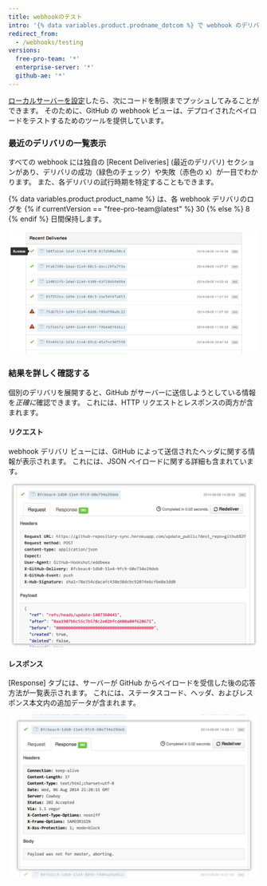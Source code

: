 ```yaml
---
title: webhookのテスト
intro: '{% data variables.product.prodname_dotcom %} で webhook のデリバリを確認します。これには、HTTP リクエストとペイロード、およびレスポンスが含まれます。'
redirect_from:
  - /webhooks/testing
versions:
  free-pro-team: '*'
  enterprise-server: '*'
  github-ae: '*'
---
```



[ローカルサーバーを設定](/webhooks/configuring/)したら、次にコードを制限までプッシュしてみることができます。 そのために、GitHub の webhook ビューは、デプロイされたペイロードをテストするためのツールを提供しています。

### 最近のデリバリの一覧表示

すべての webhook には独自の \[Recent Deliveries\] (最近のデリバリ) セクションがあり、デリバリの成功（緑色のチェック）や失敗（赤色の x）が一目でわかります。 また、各デリバリの試行時期を特定することもできます。

{% data variables.product.product_name %} は、各 webhook デリバリのログを {% if currentVersion == "free-pro-team@latest" %} 30 {% else %} 8 {% endif %} 日間保持します。

![[Recent Deliveries] ビュー](/assets/images/webhooks_recent_deliveries.png)

### 結果を詳しく確認する

個別のデリバリを展開すると、GitHub がサーバーに送信しようとしている情報を*正確に*確認できます。 これには、HTTP リクエストとレスポンスの両方が含まれます。

#### リクエスト

webhook デリバリ ビューには、GitHub によって送信されたヘッダに関する情報が表示されます。 これには、JSON ペイロードに関する詳細も含まれています。

![ペイロードリクエストの表示](/assets/images/payload_request_tab.png)

#### レスポンス

[Response] タブには、サーバーが GitHub からペイロードを受信した後の応答方法が一覧表示されます。 これには、ステータスコード、ヘッダ、およびレスポンス本文内の追加データが含まれます。

![ペイロードレスポンスの表示](/assets/images/payload_response_tab.png)
